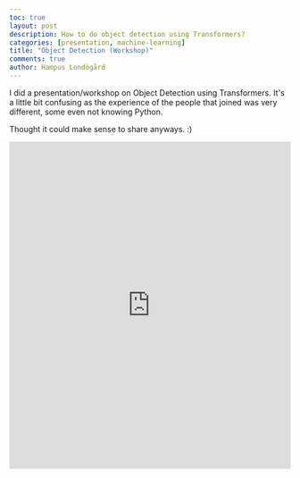 ```yaml
---
toc: true
layout: post
description: How to do object detection using Transformers?
categories: [presentation, machine-learning]
title: "Object Detection (Workshop)"
comments: true
author: Hampus Londögård
---
```


I did a presentation/workshop on Object Detection using Transformers. It's a little bit confusing as the experience of the people that joined was very different, some even not knowing Python.

Thought it could make sense to share anyways. :)

<iframe width="100%" height="586" src="https://www.youtube.com/embed/RrodV266XDo" title="YouTube video player" frameborder="0" allow="accelerometer; autoplay; clipboard-write; encrypted-media; gyroscope; picture-in-picture" allowfullscreen></iframe>